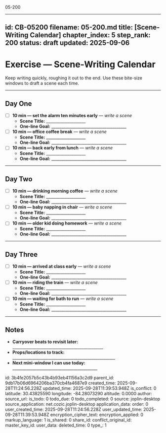 05-200

---
id: CB-05200
filename: 05-200.md
title: [Scene-Writing Calendar]
chapter_index: 5
step_rank: 200
status: draft
updated: 2025-09-06
---

# Exercise — Scene-Writing Calendar

Keep writing quickly, roughing it out to the end. Use these bite-size windows to draft a scene each time.

---

## Day One
- [ ] **10 min — set the alarm ten minutes early** — *write a scene*  
  - **Scene Title:** ____________________  
  - **One-line Goal:** ______________________________________
- [ ] **10 min — office coffee break** — *write a scene*  
  - **Scene Title:** ____________________  
  - **One-line Goal:** ______________________________________
- [ ] **10 min — back early from lunch** — *write a scene*  
  - **Scene Title:** ____________________  
  - **One-line Goal:** ______________________________________

---

## Day Two
- [ ] **10 min — drinking morning coffee** — *write a scene*  
  - **Scene Title:** ____________________  
  - **One-line Goal:** ______________________________________
- [ ] **10 min — baby napping in chair** — *write a scene*  
  - **Scene Title:** ____________________  
  - **One-line Goal:** ______________________________________
- [ ] **10 min — older kid doing homework** — *write a scene*  
  - **Scene Title:** ____________________  
  - **One-line Goal:** ______________________________________

---

## Day Three
- [ ] **10 min — arrived at class early** — *write a scene*  
  - **Scene Title:** ____________________  
  - **One-line Goal:** ______________________________________
- [ ] **10 min — riding the train** — *write a scene*  
  - **Scene Title:** ____________________  
  - **One-line Goal:** ______________________________________
- [ ] **10 min — waiting for bath to run** — *write a scene*  
  - **Scene Title:** ____________________  
  - **One-line Goal:** ______________________________________

---

## Notes
- **Carryover beats to revisit later:** ______________________________________________  
- **Props/locations to track:** ____________________________________________________  
- **Next mini-window I can use today:** ___________________________________________


id: 3b4fe2057b5c43b4b93eb41156a3c2d9
parent_id: 9db17b06d6964206ba370cb4fa4687e9
created_time: 2025-09-28T11:24:56.228Z
updated_time: 2025-09-28T11:39:53.948Z
is_conflict: 0
latitude: 30.43825590
longitude: -84.28073290
altitude: 0.0000
author: 
source_url: 
is_todo: 0
todo_due: 0
todo_completed: 0
source: joplin-desktop
source_application: net.cozic.joplin-desktop
application_data: 
order: 0
user_created_time: 2025-09-28T11:24:56.228Z
user_updated_time: 2025-09-28T11:39:53.948Z
encryption_cipher_text: 
encryption_applied: 0
markup_language: 1
is_shared: 0
share_id: 
conflict_original_id: 
master_key_id: 
user_data: 
deleted_time: 0
type_: 1